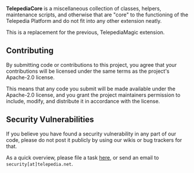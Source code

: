 **TelepediaCore** is a miscellaneous collection of classes, helpers, maintenance scripts, and otherwise that are "core" to the functioning of the Telepedia Platform and do not fit into any other extension neatly. 

This is a replacement for the previous, TelepediaMagic extension.

## Contributing
By submitting code or contributions to this project, you agree that your contributions will be licensed under the same terms as the project's Apache-2.0 license.

This means that any code you submit will be made available under the Apache-2.0 license, and you grant the project maintainers permission to include, modify, and distribute it in accordance with the license.

## Security Vulnerabilities
If you believe you have found a security vulnerability in any part of our code, please do not post it publicly by using
our wikis or bug trackers for that.

As a quick overview, please file a
task [here](https://telepedia.atlassian.net/servicedesk/customer/portal/1/group/1/create/4), or send an email to `security[at]telepedia.net`.